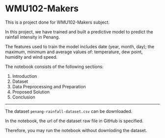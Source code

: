 # WMU102-Makers

This is a project done for WMU102-Makers subject.

In this project, we have trained and built a predictive model to predict the rainfall intensity in Penang.

The features used to train the model includes date (year, month, day); the maximum, minimum and average values of: temperature, dew point, humidity and wind speed.

The notebook consists of the following sections:
1. Introduction
2. Dataset
3. Data Preprocessing and Preparation
4. Proposed Solution
5. Conclusion

----------------------
The dataset ```penang-rainfall-dataset.csv``` can be downloaded.

In the notebook, the url of the dataset raw file in GitHub is specified.

Therefore, you may run the notebook without downloding the dataset.
